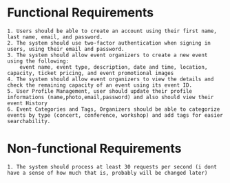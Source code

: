 # Functional Requirements
    1. Users should be able to create an account using their first name, last name, email, and password.
    2. The system should use two-factor authentication when signing in users, using their email and password.
    3. The system should allow event organizers to create a new event using the following:
        event name, event type, description, date and time, location, capacity, ticket pricing, and event promotional images
    4. The system should allow event organizers to view the details and check the remaining capacity of an event using its event ID.
    5. User Profile Management, user should update their profile informations (name,photo,email,password) and also should view their event History 
    6. Event Categories and Tags, Organizers should be able to categorize events by type (concert, conference, workshop) and add tags for easier searchability.

# Non-functional Requirements
    1. The system should process at least 30 requests per second (i dont have a sense of how much that is, probably will be changed later)
